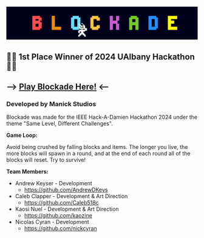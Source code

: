 ![Blockade Banner](https://github.com/AndrewDKeys/hackathonV.2/blob/asdfasdf/blockadeBanner.png?raw=true)

## 🎉🏅 1st Place Winner of 2024 UAlbany Hackathon 🏅🎉

## --> [Play Blockade Here!](https://nicyran.itch.io/blockade) <--

### Developed by Manick Studios 

Blockade was made for the IEEE Hack-A-Damien Hackathon 2024 under the theme "Same Level, Different Challenges".

**Game Loop:** 

Avoid being crushed by falling blocks and items. The longer you live, the more blocks will spawn in a round, and at the end of each round all of the blocks will reset. Try to survive!

**Team Members:**
* Andrew Keyser - Development
  * https://github.com/AndrewDKeys
* Caleb Clapper - Development & Art Direction
  * https://github.com/Caleb518c
* Kaosi Nuel - Development & Art Direction
  * https://github.com/kaozine
* Nicolas Cyran - Development
  * https://github.com/nickcyran
